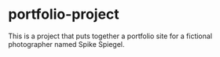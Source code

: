 # portfolio-project

This is a project that puts together a portfolio site for a fictional
photographer named Spike Spiegel.  
